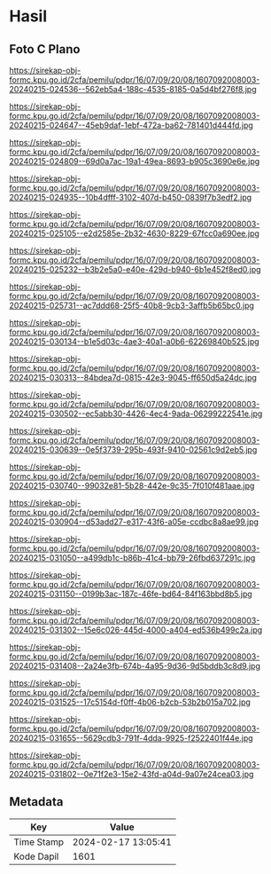 # Hasil

## Foto C Plano

https://sirekap-obj-formc.kpu.go.id/2cfa/pemilu/pdpr/16/07/09/20/08/1607092008003-20240215-024536--562eb5a4-188c-4535-8185-0a5d4bf276f8.jpg

https://sirekap-obj-formc.kpu.go.id/2cfa/pemilu/pdpr/16/07/09/20/08/1607092008003-20240215-024647--45eb9daf-1ebf-472a-ba62-781401d444fd.jpg

https://sirekap-obj-formc.kpu.go.id/2cfa/pemilu/pdpr/16/07/09/20/08/1607092008003-20240215-024809--69d0a7ac-19a1-49ea-8693-b905c3690e6e.jpg

https://sirekap-obj-formc.kpu.go.id/2cfa/pemilu/pdpr/16/07/09/20/08/1607092008003-20240215-024935--10b4dfff-3102-407d-b450-0839f7b3edf2.jpg

https://sirekap-obj-formc.kpu.go.id/2cfa/pemilu/pdpr/16/07/09/20/08/1607092008003-20240215-025105--e2d2585e-2b32-4630-8229-67fcc0a690ee.jpg

https://sirekap-obj-formc.kpu.go.id/2cfa/pemilu/pdpr/16/07/09/20/08/1607092008003-20240215-025232--b3b2e5a0-e40e-429d-b940-6b1e452f8ed0.jpg

https://sirekap-obj-formc.kpu.go.id/2cfa/pemilu/pdpr/16/07/09/20/08/1607092008003-20240215-025731--ac7ddd68-25f5-40b8-9cb3-3affb5b65bc0.jpg

https://sirekap-obj-formc.kpu.go.id/2cfa/pemilu/pdpr/16/07/09/20/08/1607092008003-20240215-030134--b1e5d03c-4ae3-40a1-a0b6-62269840b525.jpg

https://sirekap-obj-formc.kpu.go.id/2cfa/pemilu/pdpr/16/07/09/20/08/1607092008003-20240215-030313--84bdea7d-0815-42e3-9045-ff650d5a24dc.jpg

https://sirekap-obj-formc.kpu.go.id/2cfa/pemilu/pdpr/16/07/09/20/08/1607092008003-20240215-030502--ec5abb30-4426-4ec4-9ada-06299222541e.jpg

https://sirekap-obj-formc.kpu.go.id/2cfa/pemilu/pdpr/16/07/09/20/08/1607092008003-20240215-030639--0e5f3739-295b-493f-9410-02561c9d2eb5.jpg

https://sirekap-obj-formc.kpu.go.id/2cfa/pemilu/pdpr/16/07/09/20/08/1607092008003-20240215-030740--99032e81-5b28-442e-9c35-7f010f481aae.jpg

https://sirekap-obj-formc.kpu.go.id/2cfa/pemilu/pdpr/16/07/09/20/08/1607092008003-20240215-030904--d53add27-e317-43f6-a05e-ccdbc8a8ae99.jpg

https://sirekap-obj-formc.kpu.go.id/2cfa/pemilu/pdpr/16/07/09/20/08/1607092008003-20240215-031050--a499db1c-b86b-41c4-bb79-26fbd637291c.jpg

https://sirekap-obj-formc.kpu.go.id/2cfa/pemilu/pdpr/16/07/09/20/08/1607092008003-20240215-031150--0199b3ac-187c-46fe-bd64-84f163bbd8b5.jpg

https://sirekap-obj-formc.kpu.go.id/2cfa/pemilu/pdpr/16/07/09/20/08/1607092008003-20240215-031302--15e6c026-445d-4000-a404-ed536b499c2a.jpg

https://sirekap-obj-formc.kpu.go.id/2cfa/pemilu/pdpr/16/07/09/20/08/1607092008003-20240215-031408--2a24e3fb-674b-4a95-9d36-9d5bddb3c8d9.jpg

https://sirekap-obj-formc.kpu.go.id/2cfa/pemilu/pdpr/16/07/09/20/08/1607092008003-20240215-031525--17c5154d-f0ff-4b06-b2cb-53b2b015a702.jpg

https://sirekap-obj-formc.kpu.go.id/2cfa/pemilu/pdpr/16/07/09/20/08/1607092008003-20240215-031655--5629cdb3-791f-4dda-9925-f2522401f44e.jpg

https://sirekap-obj-formc.kpu.go.id/2cfa/pemilu/pdpr/16/07/09/20/08/1607092008003-20240215-031802--0e71f2e3-15e2-43fd-a04d-9a07e24cea03.jpg


## Metadata

| Key        | Value               |
| ---------- | ------------------- |
| Time Stamp | 2024-02-17 13:05:41 |
| Kode Dapil | 1601                |



